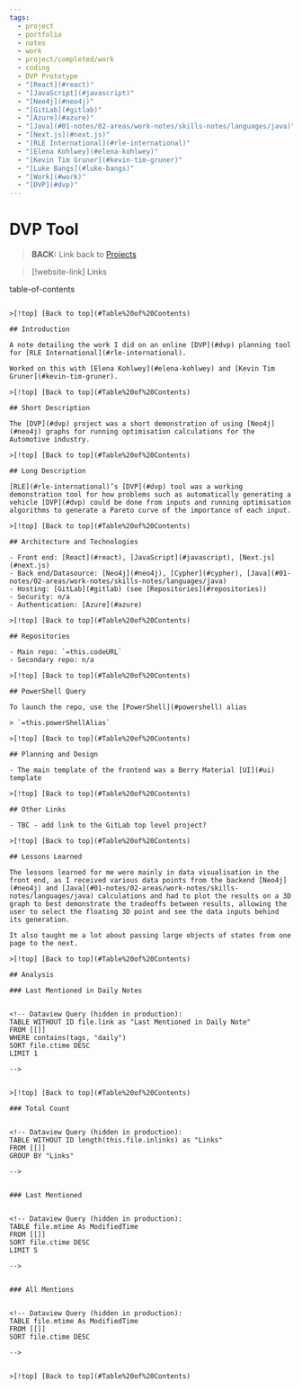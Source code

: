 ```yaml
---
tags:
  - project
  - portfolio
  - notes
  - work
  - project/completed/work
  - coding
  - DVP Prototype
  - "[React](#react)"
  - "[JavaScript](#javascript)"
  - "[Neo4j](#neo4j)"
  - "[GitLab](#gitlab)"
  - "[Azure](#azure)"
  - "[Java](#01-notes/02-areas/work-notes/skills-notes/languages/java)"
  - "[Next.js](#next.js)"
  - "[RLE International](#rle-international)"
  - "[Elena Kohlwey](#elena-kohlwey)"
  - "[Kevin Tim Gruner](#kevin-tim-gruner)"
  - "[Luke Bangs](#luke-bangs)"
  - "[Work](#work)"
  - "[DVP](#dvp)"
---
```

# DVP Tool

> **BACK:** Link back to [Projects](#01-projects)

>[!website-link] Links
> 
<!-- Dataview Query (hidden in production):
TABLE WITHOUT ID this.projectURL as "Project URL Link"
WHERE file = this.file
>
-->

>
<!-- Dataview Query (hidden in production):
TABLE WITHOUT ID this.codeURL as "Codebase URL Link"
WHERE file = this.file
>
-->

>
<!-- Dataview Query (hidden in production):
TABLE WITHOUT ID choice(this.codeMultipleRepos = true, link("#repositories","True - Click for link"), "False") as "Multiple Repos"
WHERE file = this.file

>[!details]  `=this.file.name`
>`=choice(this.folderURL = null | this.folderURL = "" | this.folderURL = "n/a","","<br>Folder URL: " + link(this.folderURL,"Link")) + choice(this.dateStart = null | this.dateStart = "","","<br>Date Start: " + this.dateStart) + choice(this.dateEnd = null | this.dateEnd = "","","<br>Date End: " + this.dateEnd) + choice(this.dateStart = null | this.dateStart = "", "", choice(this.dateEnd = "", "<br>Development Duration: " + string(date(today) - date(this.dateStart)), "<br>Development Duration: " + string(date(this.dateEnd) - date(this.dateStart)))) + choice(this.projectCategory = null | this.projectCategory = "","","<br>Category: " + this.projectCategory) + choice(this.linkedCompany = null | this.linkedCompany = "" | contains(this.linkedCompany, "n/a"),"","<br>Project for: " + this.linkedCompany) + choice(this.toolOwner = null | this.toolOwner = "","","<br>Tool Owner: " + this.toolOwner) + choice(this.developers = null | this.developers = "","","<br>Developers: " + this.developers) + choice(this.technologies = null | this.technologies = "","","<br>Technologies: " + this.technologies) + choice(this.topicTags = null | this.topicTags = "","","<br>Topics: " + this.topicTags) + choice(this.powerShellAlias = null | this.powerShellAlias = "" | this.powerShellAlias = "n/a","","<br>PowerShell Alias: " + this.powerShellAlias) + choice(this.version = null | this.version = "","","<br>Version: " + this.version)`

## Table of Contents


-->
table-of-contents
```

>[!top] [Back to top](#Table%20of%20Contents)

## Introduction

A note detailing the work I did on an online [DVP](#dvp) planning tool for [RLE International](#rle-international).

Worked on this with [Elena Kohlwey](#elena-kohlwey) and [Kevin Tim Gruner](#kevin-tim-gruner).

>[!top] [Back to top](#Table%20of%20Contents)

## Short Description

The [DVP](#dvp) project was a short demonstration of using [Neo4j](#neo4j) graphs for running optimisation calculations for the Automotive industry.

>[!top] [Back to top](#Table%20of%20Contents)

## Long Description

[RLE](#rle-international)’s [DVP](#dvp) tool was a working demonstration tool for how problems such as automatically generating a vehicle [DVP](#dvp) could be done from inputs and running optimisation algorithms to generate a Pareto curve of the importance of each input.

>[!top] [Back to top](#Table%20of%20Contents)

## Architecture and Technologies

- Front end: [React](#react), [JavaScript](#javascript), [Next.js](#next.js)
- Back end/Datasource: [Neo4j](#neo4j), [Cypher](#cypher), [Java](#01-notes/02-areas/work-notes/skills-notes/languages/java)
- Hosting: [GitLab](#gitlab) (see [Repositories](#repositories))
- Security: n/a
- Authentication: [Azure](#azure)

>[!top] [Back to top](#Table%20of%20Contents)

## Repositories

- Main repo: `=this.codeURL`
- Secondary repo: n/a

>[!top] [Back to top](#Table%20of%20Contents)

## PowerShell Query

To launch the repo, use the [PowerShell](#powershell) alias 

> `=this.powerShellAlias`

>[!top] [Back to top](#Table%20of%20Contents)

## Planning and Design

- The main template of the frontend was a Berry Material [UI](#ui) template

>[!top] [Back to top](#Table%20of%20Contents)

## Other Links

- TBC - add link to the GitLab top level project?

>[!top] [Back to top](#Table%20of%20Contents)

## Lessons Learned

The lessons learned for me were mainly in data visualisation in the front end, as I received various data points from the backend [Neo4j](#neo4j) and [Java](#01-notes/02-areas/work-notes/skills-notes/languages/java) calculations and had to plot the results on a 3D graph to best demonstrate the tradeoffs between results, allowing the user to select the floating 3D point and see the data inputs behind its generation.

It also taught me a lot about passing large objects of states from one page to the next.

>[!top] [Back to top](#Table%20of%20Contents)

## Analysis

### Last Mentioned in Daily Notes


<!-- Dataview Query (hidden in production):
TABLE WITHOUT ID file.link as "Last Mentioned in Daily Note"
FROM [[]]
WHERE contains(tags, "daily")
SORT file.ctime DESC
LIMIT 1

-->


>[!top] [Back to top](#Table%20of%20Contents)

### Total Count


<!-- Dataview Query (hidden in production):
TABLE WITHOUT ID length(this.file.inlinks) as "Links"
FROM [[]]
GROUP BY "Links"

-->


### Last Mentioned


<!-- Dataview Query (hidden in production):
TABLE file.mtime As ModifiedTime
FROM [[]]
SORT file.ctime DESC
LIMIT 5

-->


### All Mentions


<!-- Dataview Query (hidden in production):
TABLE file.mtime As ModifiedTime
FROM [[]]
SORT file.ctime DESC

-->


>[!top] [Back to top](#Table%20of%20Contents)